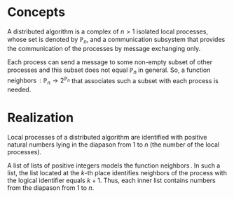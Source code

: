 # Concepts

A distributed algorithm is a complex of $n>1$ isolated local processes, whose set is denoted by $\mathbb P_n$, and a communication subsystem that provides the communication of the processes by message exchanging only.

Each process can send a message to some non-empty subset of other processes and this subset does not equal $\mathbb P_n$ in general.
So, a function $\mathop{\mathrm{neighbors}}:\mathbb P_n\to2^{\mathbb P_n}$ that associates such a subset with each process is needed.

# Realization

Local processes of a distributed algorithm are identified with positive natural numbers lying in the diapason from 1 to $n$ (the number of the local processes).

A list of lists of positive integers models the function $\mathop{\mathrm{neighbors}}$. In such a list, the list located at the $k$-th place identifies neighbors of the process with the logical identifier equals $k+1$.
Thus, each inner list contains numbers from the diapason from 1 to $n$.
